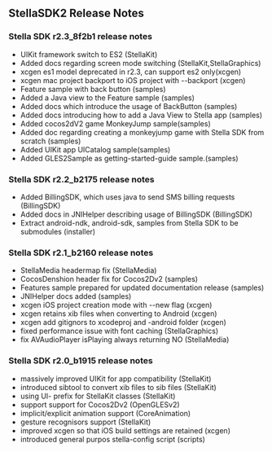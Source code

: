 ## StellaSDK2 Release Notes

### Stella SDK r2.3_8f2b1 release notes

* UIKit framework switch to ES2 (StellaKit)
* Added docs regarding screen mode switching (StellaKit,StellaGraphics)
* xcgen es1 model deprecated in r2.3, can support es2 only(xcgen)
* xcgen mac project backport to iOS project with --backport (xcgen)
* Feature sample with back button (samples)
* Added a Java view to the Feature sample (samples)
* Added docs which introduce the usage of BackButton (samples)
* Added docs introducing how to add a Java View to Stella app (samples)
* Added cocos2dV2 game MonkeyJump sample(samples)
* Added doc regarding creating a monkeyjump game with Stella SDK from scratch (samples)
* Added UIKit app UICatalog sample(samples)
* Added GLES2Sample as getting-started-guide sample.(samples)

### Stella SDK r2.2_b2175 release notes

* Added BillingSDK, which uses java to send SMS billing requests (BillingSDK)
* Added docs in JNIHelper describing usage of BillingSDK (BillingSDK)
* Extract android-ndk, android-sdk, samples from Stella SDK to be submodules (installer)

### Stella SDK r2.1_b2160 release notes

 * StellaMedia headermap fix (StellaMedia)
 * CocosDenshion header fix for Cocos2Dv2 (samples)
 * Features sample prepared for updated documentation release (samples)
 * JNIHelper docs added (samples)
 * xcgen iOS project creation mode with --new flag (xcgen)
 * xcgen retains xib files when converting to Android (xcgen)
 * xcgen add gitignors to xcodeproj and -android folder (xcgen)
 * fixed performance issue with font caching (StellaGraphics)
 * fix AVAudioPlayer isPlaying always returning NO (StellaMedia)

### Stella SDK r2.0_b1915 release notes

* massively improved UIKit for app compatibility (StellaKit)
* introduced sibtool to convert xib files to sib files (StellaKit)
* using UI- prefix for StellaKit classes (StellaKit)
* support support for Cocos2Dv2 (OpenGLESv2)
* implicit/explicit animation support (CoreAnimation)
* gesture recognisors support (StellaKit)
* improved xcgen so that iOS build settings are retained (xcgen)
* introduced general purpos stella-config script (scripts)
